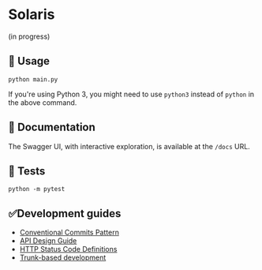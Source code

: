 # Solaris
(in progress)

## 🚀 Usage
```
python main.py
```
If you're using Python 3, you might need to use `python3` instead of `python` in the above command.

## 📖 Documentation
The Swagger UI, with interactive exploration, is available at the `/docs` URL.

## 🧪 Tests
```
python -m pytest
```

## ✅Development guides
- [Conventional Commits Pattern](https://medium.com/linkapi-solutions/conventional-commits-pattern-3778d1a1e657)
- [API Design Guide](https://github.com/NationalBankBelgium/REST-API-Design-Guide)
- [HTTP Status Code Definitions](https://datatracker.ietf.org/doc/html/draft-ietf-httpbis-p2-semantics-18#section-7)
- [Trunk-based development](https://www.atlassian.com/continuous-delivery/continuous-integration/trunk-based-development)
